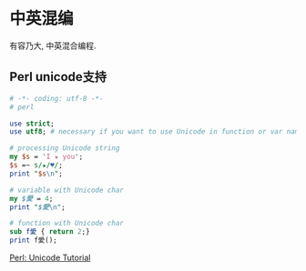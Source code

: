 # 中英混编
有容乃大, 中英混合编程.


## Perl unicode支持
```perl
# -*- coding: utf-8 -*-
# perl

use strict;
use utf8; # necessary if you want to use Unicode in function or var names

# processing Unicode string
my $s = 'I ★ you';
$s =~ s/★/♥/;
print "$s\n";

# variable with Unicode char
my $愛 = 4;
print "$愛\n";

# function with Unicode char
sub f愛 { return 2;}
print f愛();
```
[Perl: Unicode Tutorial](http://xahlee.info/perl/perl\_unicode.html)
